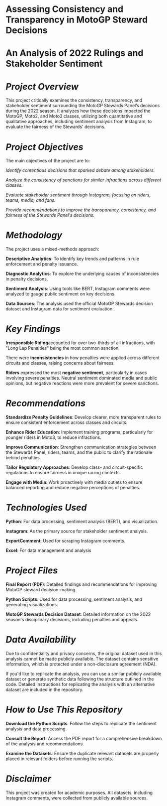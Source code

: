 # **Assessing Consistency and Transparency in MotoGP Steward Decisions**
# **An Analysis of 2022 Rulings and Stakeholder Sentiment**

# _**Project Overview**_

This project critically examines the consistency, transparency, and stakeholder sentiment surrounding the MotoGP Stewards Panel’s decisions during the 2022 season. It analyzes how these decisions impacted the MotoGP, Moto2, and Moto3 classes, utilizing both quantitative and qualitative approaches, including sentiment analysis from Instagram, to evaluate the fairness of the Stewards' decisions.

# _**Project Objectives**_

The main objectives of the project are to:

_Identify contentious decisions that sparked debate among stakeholders._

_Analyze the consistency of sanctions for similar infractions across different classes._

_Evaluate stakeholder sentiment through Instagram, focusing on riders, teams, media, and fans._

_Provide recommendations to improve the transparency, consistency, and fairness of the Stewards Panel's decisions._

# _**Methodology**_

The project uses a mixed-methods approach:

**Descriptive Analytics**: To identify key trends and patterns in rule enforcement and penalty issuance.

**Diagnostic Analytics**: To explore the underlying causes of inconsistencies in penalty decisions.

**Sentiment Analysis**: Using tools like BERT, Instagram comments were analyzed to gauge public sentiment on key decisions.

**Data Sources**: The analysis used the official MotoGP Stewards decision dataset and Instagram data for sentiment evaluation.

# _**Key Findings**_

**Irresponsible Riding**accounted for over two-thirds of all infractions, with "Long Lap Penalties" being the most common sanction.

There were **inconsistencies** in how penalties were applied across different circuits and classes, raising concerns about fairness.

**Riders** expressed the most **negative sentiment**, particularly in cases involving severe penalties. Neutral sentiment dominated media and public opinions, but negative reactions were more prevalent for severe sanctions.

# _**Recommendations**_

**Standardize Penalty Guidelines**: Develop clearer, more transparent rules to ensure consistent enforcement across classes and circuits.

**Enhance Rider Education**: Implement training programs, particularly for younger riders in Moto3, to reduce infractions.

**Improve Communication**: Strengthen communication strategies between the Stewards Panel, riders, teams, and the public to clarify the rationale behind penalties.

**Tailor Regulatory Approaches**: Develop class- and circuit-specific regulations to ensure fairness in unique racing contexts.

**Engage with Media**: Work proactively with media outlets to ensure balanced reporting and reduce negative perceptions of penalties.

# _**Technologies Used**_

**Python**: For data processing, sentiment analysis (BERT), and visualization.

**Instagram**: As the primary source for stakeholder sentiment analysis.

**ExportComment**: Used for scraping Instagram comments.

**Excel**: For data management and analysis

# _**Project Files**_

**Final Report (PDF)**: Detailed findings and recommendations for improving MotoGP steward decision-making.

**Python Scripts**: Used for data processing, sentiment analysis, and generating visualizations.

**MotoGP Stewards Decision Dataset**: Detailed information on the 2022 season's disciplinary decisions, including penalties and appeals.

# _**Data Availability**_

Due to confidentiality and privacy concerns, the original dataset used in this analysis cannot be made publicly available. The dataset contains sensitive information, which is protected under a non-disclosure agreement (NDA).

If you'd like to replicate the analysis, you can use a similar publicly available dataset or generate synthetic data following the structure outlined in the code. Detailed instructions for replicating the analysis with an alternative dataset are included in the repository.

# _**How to Use This Repository**_

**Download the Python Scripts**: Follow the steps to replicate the sentiment analysis and data processing.

**Consult the Report**: Access the PDF report for a comprehensive breakdown of the analysis and recommendations.

**Examine the Datasets**: Ensure the duplicate relevant datasets are properly placed in relevant folders before running the scripts.

# _**Disclaimer**_
This project was created for academic purposes. All datasets, including Instagram comments, were collected from publicly available sources.

